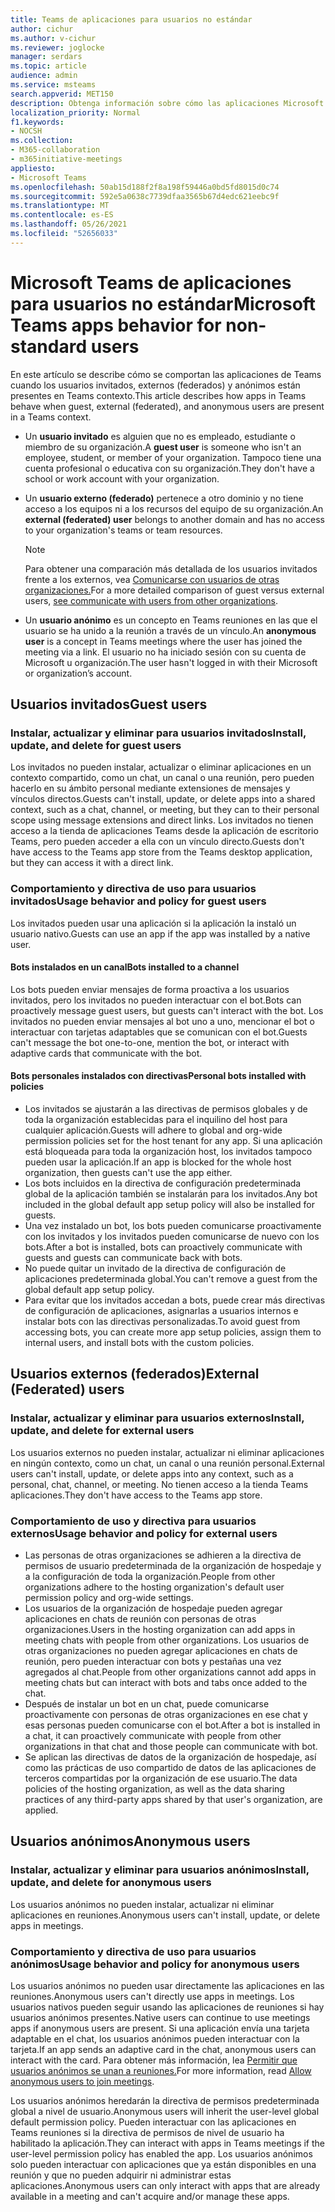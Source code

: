 ```yaml
---
title: Teams de aplicaciones para usuarios no estándar
author: cichur
ms.author: v-cichur
ms.reviewer: joglocke
manager: serdars
ms.topic: article
audience: admin
ms.service: msteams
search.appverid: MET150
description: Obtenga información sobre cómo las aplicaciones Microsoft Teams se comportan para los usuarios no estándar.
localization_priority: Normal
f1.keywords:
- NOCSH
ms.collection:
- M365-collaboration
- m365initiative-meetings
appliesto:
- Microsoft Teams
ms.openlocfilehash: 50ab15d188f2f8a198f59446a0bd5fd8015d0c74
ms.sourcegitcommit: 592e5a0638c7739dfaa3565b67d4edc621eebc9f
ms.translationtype: MT
ms.contentlocale: es-ES
ms.lasthandoff: 05/26/2021
ms.locfileid: "52656033"
---
```

# <a name="microsoft-teams-apps-behavior-for-non-standard-users"></a><span data-ttu-id="d5a65-103">Microsoft Teams de aplicaciones para usuarios no estándar</span><span class="sxs-lookup"><span data-stu-id="d5a65-103">Microsoft Teams apps behavior for non-standard users</span></span>

<span data-ttu-id="d5a65-104">En este artículo se describe cómo se comportan las aplicaciones de Teams cuando los usuarios invitados, externos (federados) y anónimos están presentes en Teams contexto.</span><span class="sxs-lookup"><span data-stu-id="d5a65-104">This article describes how apps in Teams behave when guest, external (federated), and anonymous users are present in a Teams context.</span></span>

- <span data-ttu-id="d5a65-105">Un **usuario invitado** es alguien que no es empleado, estudiante o miembro de su organización.</span><span class="sxs-lookup"><span data-stu-id="d5a65-105">A **guest user** is someone who isn't an employee, student, or member of your organization.</span></span> <span data-ttu-id="d5a65-106">Tampoco tiene una cuenta profesional o educativa con su organización.</span><span class="sxs-lookup"><span data-stu-id="d5a65-106">They don't have a school or work account with your organization.</span></span>

- <span data-ttu-id="d5a65-107">Un **usuario externo (federado)** pertenece a otro dominio y no tiene acceso a los equipos ni a los recursos del equipo de su organización.</span><span class="sxs-lookup"><span data-stu-id="d5a65-107">An **external (federated) user** belongs to another domain and has no access to your organization's teams or team resources.</span></span>

  > [!Note]
  > <span data-ttu-id="d5a65-108">Para obtener una comparación más detallada de los usuarios invitados frente a los externos, vea [Comunicarse con usuarios de otras organizaciones.](./communicate-with-users-from-other-organizations.md)</span><span class="sxs-lookup"><span data-stu-id="d5a65-108">For a more detailed comparison of guest versus external users, [see communicate with users from other organizations](./communicate-with-users-from-other-organizations.md).</span></span>

- <span data-ttu-id="d5a65-109">Un **usuario anónimo** es un concepto en Teams reuniones en las que el usuario se ha unido a la reunión a través de un vínculo.</span><span class="sxs-lookup"><span data-stu-id="d5a65-109">An **anonymous user** is a concept in Teams meetings where the user has joined the meeting via a link.</span></span> <span data-ttu-id="d5a65-110">El usuario no ha iniciado sesión con su cuenta de Microsoft u organización.</span><span class="sxs-lookup"><span data-stu-id="d5a65-110">The user hasn't logged in with their Microsoft or organization’s account.</span></span>

## <a name="guest-users"></a><span data-ttu-id="d5a65-111">Usuarios invitados</span><span class="sxs-lookup"><span data-stu-id="d5a65-111">Guest users</span></span>

### <a name="install-update-and-delete-for-guest-users"></a><span data-ttu-id="d5a65-112">Instalar, actualizar y eliminar para usuarios invitados</span><span class="sxs-lookup"><span data-stu-id="d5a65-112">Install, update, and delete for guest users</span></span>

<span data-ttu-id="d5a65-113">Los invitados no pueden instalar, actualizar o eliminar aplicaciones en un contexto compartido, como un chat, un canal o una reunión, pero pueden hacerlo en su ámbito personal mediante extensiones de mensajes y vínculos directos.</span><span class="sxs-lookup"><span data-stu-id="d5a65-113">Guests can't install, update, or delete apps into a shared context, such as a chat, channel, or meeting, but they can to their personal scope using message extensions and direct links.</span></span> <span data-ttu-id="d5a65-114">Los invitados no tienen acceso a la tienda de aplicaciones Teams desde la aplicación de escritorio Teams, pero pueden acceder a ella con un vínculo directo.</span><span class="sxs-lookup"><span data-stu-id="d5a65-114">Guests don't have access to the Teams app store from the Teams desktop application, but they can access it with a direct link.</span></span>

### <a name="usage-behavior-and-policy-for-guest-users"></a><span data-ttu-id="d5a65-115">Comportamiento y directiva de uso para usuarios invitados</span><span class="sxs-lookup"><span data-stu-id="d5a65-115">Usage behavior and policy for guest users</span></span> 

<span data-ttu-id="d5a65-116">Los invitados pueden usar una aplicación si la aplicación la instaló un usuario nativo.</span><span class="sxs-lookup"><span data-stu-id="d5a65-116">Guests can use an app if the app was installed by a native user.</span></span>

#### <a name="bots-installed-to-a-channel"></a><span data-ttu-id="d5a65-117">Bots instalados en un canal</span><span class="sxs-lookup"><span data-stu-id="d5a65-117">Bots installed to a channel</span></span>

<span data-ttu-id="d5a65-118">Los bots pueden enviar mensajes de forma proactiva a los usuarios invitados, pero los invitados no pueden interactuar con el bot.</span><span class="sxs-lookup"><span data-stu-id="d5a65-118">Bots can proactively message guest users, but guests can't interact with the bot.</span></span> <span data-ttu-id="d5a65-119">Los invitados no pueden enviar mensajes al bot uno a uno, mencionar el bot o interactuar con tarjetas adaptables que se comunican con el bot.</span><span class="sxs-lookup"><span data-stu-id="d5a65-119">Guests can't message the bot one-to-one, mention the bot, or interact with adaptive cards that communicate with the bot.</span></span>

#### <a name="personal-bots-installed-with-policies"></a><span data-ttu-id="d5a65-120">Bots personales instalados con directivas</span><span class="sxs-lookup"><span data-stu-id="d5a65-120">Personal bots installed with policies</span></span>

- <span data-ttu-id="d5a65-121">Los invitados se ajustarán a las directivas de permisos globales y de toda la organización establecidas para el inquilino del host para cualquier aplicación.</span><span class="sxs-lookup"><span data-stu-id="d5a65-121">Guests will adhere to global and org-wide permission policies set for the host tenant for any app.</span></span> <span data-ttu-id="d5a65-122">Si una aplicación está bloqueada para toda la organización host, los invitados tampoco pueden usar la aplicación.</span><span class="sxs-lookup"><span data-stu-id="d5a65-122">If an app is blocked for the whole host organization, then guests can't use the app either.</span></span>
- <span data-ttu-id="d5a65-123">Los bots incluidos en la directiva de configuración predeterminada global de la aplicación también se instalarán para los invitados.</span><span class="sxs-lookup"><span data-stu-id="d5a65-123">Any bot included in the global default app setup policy will also be installed for guests.</span></span>
- <span data-ttu-id="d5a65-124">Una vez instalado un bot, los bots pueden comunicarse proactivamente con los invitados y los invitados pueden comunicarse de nuevo con los bots.</span><span class="sxs-lookup"><span data-stu-id="d5a65-124">After a bot is installed, bots can proactively communicate with guests and guests can communicate back with bots.</span></span>
- <span data-ttu-id="d5a65-125">No puede quitar un invitado de la directiva de configuración de aplicaciones predeterminada global.</span><span class="sxs-lookup"><span data-stu-id="d5a65-125">You can't remove a guest from the global default app setup policy.</span></span>
- <span data-ttu-id="d5a65-126">Para evitar que los invitados accedan a bots, puede crear más directivas de configuración de aplicaciones, asignarlas a usuarios internos e instalar bots con las directivas personalizadas.</span><span class="sxs-lookup"><span data-stu-id="d5a65-126">To avoid guest from accessing bots, you can create more app setup policies, assign them to internal users, and install bots with the custom policies.</span></span>

## <a name="external-federated-users"></a><span data-ttu-id="d5a65-127">Usuarios externos (federados)</span><span class="sxs-lookup"><span data-stu-id="d5a65-127">External (Federated) users</span></span>

### <a name="install-update-and-delete-for-external-users"></a><span data-ttu-id="d5a65-128">Instalar, actualizar y eliminar para usuarios externos</span><span class="sxs-lookup"><span data-stu-id="d5a65-128">Install, update, and delete for external users</span></span>

<span data-ttu-id="d5a65-129">Los usuarios externos no pueden instalar, actualizar ni eliminar aplicaciones en ningún contexto, como un chat, un canal o una reunión personal.</span><span class="sxs-lookup"><span data-stu-id="d5a65-129">External users can't install, update, or delete apps into any context, such as a personal, chat, channel, or meeting.</span></span> <span data-ttu-id="d5a65-130">No tienen acceso a la tienda Teams aplicaciones.</span><span class="sxs-lookup"><span data-stu-id="d5a65-130">They don't have access to the Teams app store.</span></span>

### <a name="usage-behavior-and-policy-for-external-users"></a><span data-ttu-id="d5a65-131">Comportamiento de uso y directiva para usuarios externos</span><span class="sxs-lookup"><span data-stu-id="d5a65-131">Usage behavior and policy for external users</span></span>

- <span data-ttu-id="d5a65-132">Las personas de otras organizaciones se adhieren a la directiva de permisos de usuario predeterminada de la organización de hospedaje y a la configuración de toda la organización.</span><span class="sxs-lookup"><span data-stu-id="d5a65-132">People from other organizations adhere to the hosting organization's default user permission policy and org-wide settings.</span></span>
- <span data-ttu-id="d5a65-133">Los usuarios de la organización de hospedaje pueden agregar aplicaciones en chats de reunión con personas de otras organizaciones.</span><span class="sxs-lookup"><span data-stu-id="d5a65-133">Users in the hosting organization can add apps in meeting chats with people from other organizations.</span></span> <span data-ttu-id="d5a65-134">Los usuarios de otras organizaciones no pueden agregar aplicaciones en chats de reunión, pero pueden interactuar con bots y pestañas una vez agregados al chat.</span><span class="sxs-lookup"><span data-stu-id="d5a65-134">People from other organizations cannot add apps in meeting chats but can interact with bots and tabs once added to the chat.</span></span>
- <span data-ttu-id="d5a65-135">Después de instalar un bot en un chat, puede comunicarse proactivamente con personas de otras organizaciones en ese chat y esas personas pueden comunicarse con el bot.</span><span class="sxs-lookup"><span data-stu-id="d5a65-135">After a bot is installed in a chat, it can proactively communicate with people from other organizations in that chat and those people can communicate with bot.</span></span>
- <span data-ttu-id="d5a65-136">Se aplican las directivas de datos de la organización de hospedaje, así como las prácticas de uso compartido de datos de las aplicaciones de terceros compartidas por la organización de ese usuario.</span><span class="sxs-lookup"><span data-stu-id="d5a65-136">The data policies of the hosting organization, as well as the data sharing practices of any third-party apps shared by that user's organization, are applied.</span></span>

## <a name="anonymous-users"></a><span data-ttu-id="d5a65-137">Usuarios anónimos</span><span class="sxs-lookup"><span data-stu-id="d5a65-137">Anonymous users</span></span>

### <a name="install-update-and-delete-for-anonymous-users"></a><span data-ttu-id="d5a65-138">Instalar, actualizar y eliminar para usuarios anónimos</span><span class="sxs-lookup"><span data-stu-id="d5a65-138">Install, update, and delete for anonymous users</span></span>

<span data-ttu-id="d5a65-139">Los usuarios anónimos no pueden instalar, actualizar ni eliminar aplicaciones en reuniones.</span><span class="sxs-lookup"><span data-stu-id="d5a65-139">Anonymous users can't install, update, or delete apps in meetings.</span></span>

### <a name="usage-behavior-and-policy-for-anonymous-users"></a><span data-ttu-id="d5a65-140">Comportamiento y directiva de uso para usuarios anónimos</span><span class="sxs-lookup"><span data-stu-id="d5a65-140">Usage behavior and policy for anonymous users</span></span>

<span data-ttu-id="d5a65-141">Los usuarios anónimos no pueden usar directamente las aplicaciones en las reuniones.</span><span class="sxs-lookup"><span data-stu-id="d5a65-141">Anonymous users can't directly use apps in meetings.</span></span> <span data-ttu-id="d5a65-142">Los usuarios nativos pueden seguir usando las aplicaciones de reuniones si hay usuarios anónimos presentes.</span><span class="sxs-lookup"><span data-stu-id="d5a65-142">Native users can continue to use meetings apps if anonymous users are present.</span></span> <span data-ttu-id="d5a65-143">Si una aplicación envía una tarjeta adaptable en el chat, los usuarios anónimos pueden interactuar con la tarjeta.</span><span class="sxs-lookup"><span data-stu-id="d5a65-143">If an app sends an adaptive card in the chat, anonymous users can interact with the card.</span></span> <span data-ttu-id="d5a65-144">Para obtener más información, lea [Permitir que usuarios anónimos se unan a reuniones.](/meeting-settings-in-teams#allow-anonymous-users-to-join-meetings)</span><span class="sxs-lookup"><span data-stu-id="d5a65-144">For more information, read [Allow anonymous users to join meetings](/meeting-settings-in-teams#allow-anonymous-users-to-join-meetings).</span></span>

<span data-ttu-id="d5a65-145">Los usuarios anónimos heredarán la directiva de permisos predeterminada global a nivel de usuario.</span><span class="sxs-lookup"><span data-stu-id="d5a65-145">Anonymous users will inherit the user-level global default permission policy.</span></span> <span data-ttu-id="d5a65-146">Pueden interactuar con las aplicaciones en Teams reuniones si la directiva de permisos de nivel de usuario ha habilitado la aplicación.</span><span class="sxs-lookup"><span data-stu-id="d5a65-146">They can interact with apps in Teams meetings if the user-level permission policy has enabled the app.</span></span> <span data-ttu-id="d5a65-147">Los usuarios anónimos solo pueden interactuar con aplicaciones que ya están disponibles en una reunión y que no pueden adquirir ni administrar estas aplicaciones.</span><span class="sxs-lookup"><span data-stu-id="d5a65-147">Anonymous users can only interact with apps that are already available in a meeting and can't acquire and/or manage these apps.</span></span>
